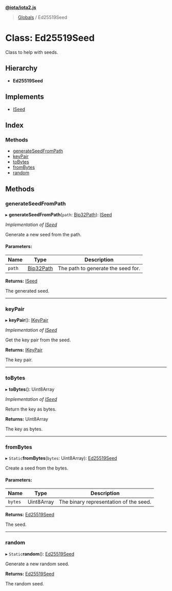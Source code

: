 **[@iota/iota2.js](../README.md)**

> [Globals](../README.md) / Ed25519Seed

# Class: Ed25519Seed

Class to help with seeds.

## Hierarchy

* **Ed25519Seed**

## Implements

* [ISeed](../interfaces/iseed.md)

## Index

### Methods

* [generateSeedFromPath](ed25519seed.md#generateseedfrompath)
* [keyPair](ed25519seed.md#keypair)
* [toBytes](ed25519seed.md#tobytes)
* [fromBytes](ed25519seed.md#frombytes)
* [random](ed25519seed.md#random)

## Methods

### generateSeedFromPath

▸ **generateSeedFromPath**(`path`: [Bip32Path](bip32path.md)): [ISeed](../interfaces/iseed.md)

*Implementation of [ISeed](../interfaces/iseed.md)*

Generate a new seed from the path.

#### Parameters:

Name | Type | Description |
------ | ------ | ------ |
`path` | [Bip32Path](bip32path.md) | The path to generate the seed for. |

**Returns:** [ISeed](../interfaces/iseed.md)

The generated seed.

___

### keyPair

▸ **keyPair**(): [IKeyPair](../interfaces/ikeypair.md)

*Implementation of [ISeed](../interfaces/iseed.md)*

Get the key pair from the seed.

**Returns:** [IKeyPair](../interfaces/ikeypair.md)

The key pair.

___

### toBytes

▸ **toBytes**(): Uint8Array

*Implementation of [ISeed](../interfaces/iseed.md)*

Return the key as bytes.

**Returns:** Uint8Array

The key as bytes.

___

### fromBytes

▸ `Static`**fromBytes**(`bytes`: Uint8Array): [Ed25519Seed](ed25519seed.md)

Create a seed from the bytes.

#### Parameters:

Name | Type | Description |
------ | ------ | ------ |
`bytes` | Uint8Array | The binary representation of the seed. |

**Returns:** [Ed25519Seed](ed25519seed.md)

The seed.

___

### random

▸ `Static`**random**(): [Ed25519Seed](ed25519seed.md)

Generate a new random seed.

**Returns:** [Ed25519Seed](ed25519seed.md)

The random seed.
